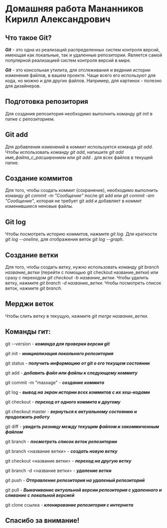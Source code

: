 # Домашняя работа Мананников Кирилл Александрович


## Что такое Git?
_**Git**_ - это одна из реализаций распределенных систем контроля версий, имеющая как локальные, так и удаленные репозитории. Является самой   популярной реализацией систем контроля версий в мире.

_**Git**_ - это консольная утилита, для отслеживания и ведения истории изменения файлов, в вашем проекте. Чаще всего его используют для кода, но можно и для других файлов. Например, для картинок - полезно для дизайнеров.

## Подготовка репозитория

Для создания репозитория необходимо выполнить команду *git init* в папке с репозиторием. 

## Git add

Для добавления изменений в коммит используется команда *git add*. Чтобы использовать команду *git add*, напишите *git add имя_файла_с_расширением* или *git add .* для всех файлов в текущей папке. 
 
## Создание коммитов

Для того, чтобы создать коммит (сохранение), необходимо выполнить команду *git commit -m "Сообщение"* после git add или *git commit -am "Сообщение"*, которая не требует git add и добавляет в коммит изменившиеся неновые файлы.

## Git log

Чтобы посмотреть историю коммитов, нажмите *git log*. Для краткости *git log --oneline*, для отображения веток *git log --graph*.

## Создание ветки

Для того, чтобы создать ветку, нужно использовать команду *git branch название_ветки* (перейти с помощью git checkout название_ветки) или сразу с переходом *git checkout -b название_ветки*. Чтобы удалить ветку, нажмите *git branch -d название_ветки*. Чтобы посмотреть список веток, нажмите *git branch*.

## Мерджи веток

Чтобы слить ветку в текущую, нажмите *git merge название_ветки*.

## Команды гит:

git --version - _**команда для проверки версии git**_

git init - _**инициализация локального репозитория**_

git status - _**получить информацию от git о его текущем состоянии**_

git add - _**добавить файл или файлы к следующему коммиту**_

git commit -m "massage" - _**создание коммита**_

git log - _**вывод на экран истории всех коммитов с их хеш-кодами**_

git checkout - _**переход от одного коммита к другому**_

git checkout master - _**вернуться к актуальному состоянию и продолжить работу**_

git diff - _**увидеть разницу между текущим файлом и закоммиченным файлом**_

git branch - _**посмотреть список веток репозитории**_

git branch <название ветки> - _**создать новую ветку**_

git checkout <название ветки> - _**переход на другую ветку**_ 

git branch -d <название ветки> - _**удаление ветки**_

git push - _**Отправление репозитория на удаленый репозиторий**_

git pull - _**Выкачивание актуальной версии репозитория с удаленного и сливание с локальной версией**_

git clone ссылка - _**клонирование репозитория с интернета**_

## Спасибо за внимание!